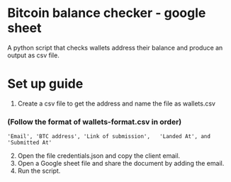 # Bitcoin balance checker - google sheet
A python script that checks wallets address their balance and produce an output as csv file.

# Set up guide
1. Create a csv file to get the address and name the file as wallets.csv
### (Follow the format of wallets-format.csv in order)
```
'Email', 'BTC address', 'Link of submission',	'Landed At', and 'Submitted At'
```
2. Open the file credentials.json and copy the client email.
3. Open a Google sheet file and share the document by adding the email.
4. Run the script.
